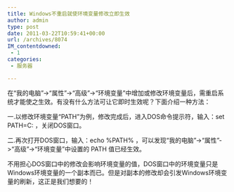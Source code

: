 ```yaml
---
title: Windows不重启就使环境变量修改立即生效
author: admin
type: post
date: 2011-03-22T10:59:41+00:00
url: /archives/8074
IM_contentdowned:
 - 1
categories:
 - 服务器

---
```

在“我的电脑”->“属性”->“高级”->“环境变量”中增加或修改环境变量后，需重启系统才能使之生效。有没有什么方法可让它即时生效呢？下面介绍一种方法：

一.以修改环境变量“PATH”为例，修改完成后，进入DOS命令提示符，输入：set PATH=C: ，关闭DOS窗口。

二.再次打开DOS窗口，输入：echo %PATH% ，可以发现“我的电脑”->“属性”->“高级”->“环境变量”中设置的 PATH 值已经生效。

不用担心DOS窗口中的修改会影响环境变量的值，DOS窗口中的环境变量只是Windows环境变量的一个副本而已。但是对副本的修改却会引发Windows环境变量的刷新，这正是我们想要的！